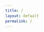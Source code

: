 ```yaml
---
title: /
layout: default
permalink: /
---
```

<style>
.center {
  display: block;
  margin-left: auto;
  margin-right: auto;
  width: 100%;
}
</style>
<script>
  if(/Android|webOS|iPhone|iPad|iPod|BlackBerry|IEMobile|Opera Mini/i.test(navigator.userAgent)){
  // MOBILE
    document.write('<div style="white-space: pre; text-align: center;"><img src=/img/skull.jpg  width=30% height=auto ></div>')
  
}else{
  // DESKTOP
    document.write('<div style="white-space: pre; text-align: center;"><img src=/img/skull.jpg  width=70% height=auto ></div>')
}
</script>

